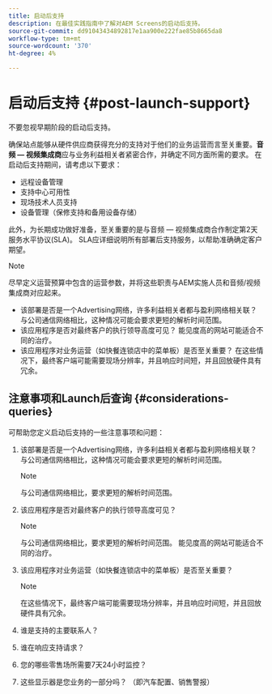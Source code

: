 ```yaml
---
title: 启动后支持
description: 在最佳实践指南中了解对AEM Screens的启动后支持。
source-git-commit: dd91043434892817e1aa900e222fae85b8665da8
workflow-type: tm+mt
source-wordcount: '370'
ht-degree: 4%

---
```



# 启动后支持 {#post-launch-support}

不要忽视早期阶段的启动后支持。

确保站点能够从硬件供应商获得充分的支持对于他们的业务运营而言至关重要。**音频 — 视频集成商**&#x200B;应与业务利益相关者紧密合作，并确定不同方面所需的要求。
在启动后支持期间，请考虑以下要求：

* 远程设备管理
* 支持中心可用性
* 现场技术人员支持
* 设备管理（保修支持和备用设备存储）

此外，为长期成功做好准备，至关重要的是与音频 — 视频集成商合作制定第2天服务水平协议(SLA)。 SLA应详细说明所有部署后支持服务，以帮助准确确定客户期望。

>[!NOTE]
>
>尽早定义运营预算中包含的运营参数，并将这些职责与AEM实施人员和音频/视频集成商对应起来。
>
>* 该部署是否是一个Advertising网络，许多利益相关者都与盈利网络相关联？ 与公司通信网络相比，这种情况可能会要求更短的解析时间范围。
>* 该应用程序是否对最终客户的执行领导高度可见？ 能见度高的网站可能适合不同的治疗。
>* 该应用程序对业务运营（如快餐连锁店中的菜单板）是否至关重要？ 在这些情况下，最终客户端可能需要现场分辨率，并且响应时间短，并且回放硬件具有冗余。

## 注意事项和Launch后查询 {#considerations-queries}

可帮助您定义启动后支持的一些注意事项和问题：

1. 该部署是否是一个Advertising网络，许多利益相关者都与盈利网络相关联？ 与公司通信网络相比，这种情况可能会要求更短的解析时间范围。
 
   >[!NOTE]
   >
   >与公司通信网络相比，要求更短的解析时间范围。

1. 该应用程序是否对最终客户的执行领导高度可见？

   >[!NOTE]
   >
   >与公司通信网络相比，要求更短的解析时间范围。 能见度高的网站可能适合不同的治疗。

1. 该应用程序对业务运营（如快餐连锁店中的菜单板）是否至关重要？

   >[!NOTE]
   >
   >在这些情况下，最终客户端可能需要现场分辨率，并且响应时间短，并且回放硬件具有冗余。

1. 谁是支持的主要联系人？

1. 谁在响应支持请求？

1. 您的哪些零售场所需要7天24小时监控？

1. 这些显示器是您业务的一部分吗？ （即汽车配置、销售警报）
